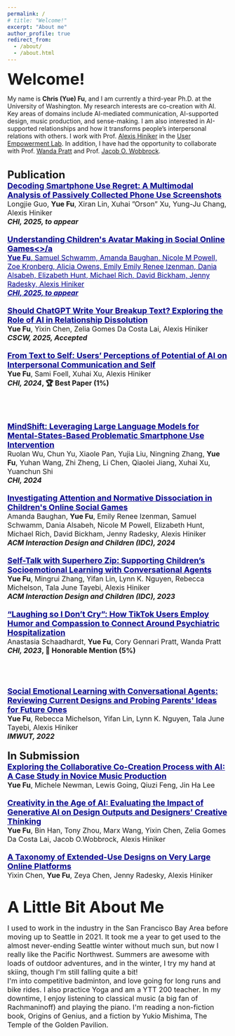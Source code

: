 ```yaml
---
permalink: /
# title: "Welcome!"
excerpt: "About me"
author_profile: true
redirect_from:
  - /about/
  - /about.html
---
```


<div style= "font-size:36px; font-weight: bold;">
Welcome!</div>

My name is <strong>Chris (Yue) Fu</strong>, and I am currently a third-year Ph.D. at the University of Washington. My research interests are co-creation with AI. Key areas of domains include AI-mediated communication, AI-supported design, music production, and sense-making. I am also interested in AI-supported relationships and how it transforms people’s interpersonal relations with others. I work with Prof. [Alexis Hiniker](https://www.alexishiniker.com/) in the [User Empowerment Lab](https://www.userempowerment.org/). In addition, I have had the opportunity to collaborate with Prof. [Wanda Pratt](https://ischool.uw.edu/people/faculty/profile/wpratt) and Prof. [Jacob O. Wobbrock](https://faculty.washington.edu/wobbrock/). 

<!-- Before embarking on this fulfilling research journey, I spent several years in the industry as a project manager and designer. My recent work revolves around understanding the impact of technology use on interpersonal relationships and exploring how AI can support and enhance communication and emotional wellbeing for individuals. Please feel free to explore my website to learn more about my research and ongoing projects. -->



<br/>

<div style= "font-size:24px; font-weight: bold;">
Publication</div>

<!-- LLM Screenshot -->
<div style= "font-size:18px; font-weight: bold;">
<a style=" color:#00008B" href="https://arxiv.org/abs/2410.11354">Decoding Smartphone Use Regret: A Multimodal Analysis of Passively Collected Phone Use Screenshots</a>
</div>
<div style= "font-size:16px; font-weight: normal;">
Longjie Guo, <strong>Yue Fu</strong>, Xiran Lin, Xuhai ”Orson” Xu, Yung-Ju Chang, Alexis Hiniker
</div>
<div style="font-size:16px; font-weight: bold;">
<span style="font-style: italic;">CHI, 2025, to appear</span>
<br/><br/>



<!-- Avatar -->
<div style= "font-size:18px; font-weight: bold;">
<a style=" color:#00008B" href="https://arxiv.org/pdf/2502.18705">Understanding Children's Avatar Making in Social Online Games<>/a
</div>
<div style= "font-size:16px; font-weight: normal;">
<strong>Yue Fu</strong>, Samuel Schwamm, Amanda Baughan, Nicole M Powell, Zoe Kronberg, Alicia
Owens, Emily Emily Renee Izenman, Dania Alsabeh, Elizabeth Hunt, Michael Rich,
David Bickham, Jenny Radesky, Alexis Hiniker
</div>
<div style="font-size:16px; font-weight: bold;">
<span style="font-style: italic;">CHI, 2025, to appear</span>
<br/><br/>

<!-- Breakup Paper -->
<div style= "font-size:18px; font-weight: bold;">
<a style=" color:#00008B" href="https://arxiv.org/abs/2401.09695">Should ChatGPT Write Your Breakup Text? Exploring the Role of AI in Relationship Dissolution</a>
</div>
<div style= "font-size:16px; font-weight: normal;">
<strong>Yue Fu</strong>, Yixin Chen, Zelia Gomes Da Costa Lai, Alexis Hiniker
<div style="font-size:16px; font-weight: bold;">
<span style="font-style: italic;">CSCW, 2025, Accepted</span>
<br/><br/>

<!-- AIMC Paper -->
<div style= "font-size:18px; font-weight: bold;">
<a style=" color:#00008B" href="https://arxiv.org/pdf/2310.03976.pdf">From Text to Self: Users’ Perceptions of Potential of AI on Interpersonal Communication and Self</a>
</div>
<div style= "font-size:16px; font-weight: normal;">
<strong>Yue Fu</strong>, Sami Foell, Xuhai Xu, Alexis Hiniker
</div>
<div style="font-size:16px; font-weight: bold;">
<span style="font-style: italic;">CHI, 2024</span>, <strong>🏆 Best Paper (1%)<strong/>




<br/><br/>

<!-- LLM Paper -->
<div style= "font-size:18px; font-weight: bold;">
<a style=" color:#00008B" href="https://arxiv.org/pdf/2309.16639.pdf">MindShift: Leveraging Large Language Models for Mental-States-Based Problematic Smartphone Use Intervention</a>
</div>
<div style= "font-size:16px; font-weight: normal;">
Ruolan Wu, Chun Yu, Xiaole Pan, Yujia Liu, Ningning Zhang, <strong>Yue Fu</strong>, Yuhan Wang, Zhi Zheng, Li Chen, Qiaolei Jiang, Xuhai Xu, Yuanchun Shi

<div style= "font-size:16px; font-style: italic;font-weight: bold;">
CHI, 2024  
</div>

<br/>

<!-- Dissociation -->
<div style= "font-size:18px; font-weight: bold;">
<a style=" color:#00008B" href="https://dl.acm.org/doi/pdf/10.1145/3628516.3655808">Investigating Attention and Normative Dissociation in Children's Online Social Games
</a>
</div>
<div style= "font-size:16px; font-weight: normal;">
Amanda Baughan, <strong>Yue Fu</strong>, Emily Renee Izenman, Samuel Schwamm, Dania Alsabeh, Nicole M Powell, Elizabeth Hunt, Michael Rich, David Bickham, Jenny Radesky, Alexis Hiniker
  
<div style= "font-size:16px; font-style: italic;font-weight: bold;">
ACM Interaction Design and Children (IDC), 2024 
</div>

<br/>

<!-- Selftalk Paper -->
<div style= "font-size:18px; font-weight: bold;">
<a style=" color:#00008B" href="https://dl.acm.org/doi/pdf/10.1145/3585088.3589376">Self-Talk with Superhero Zip: Supporting Children’s Socioemotional Learning with Conversational Agents</a>
</div>
<div style= "font-size:16px; font-weight: normal;">
<strong>Yue Fu</strong>, Mingrui Zhang, Yifan Lin, Lynn K. Nguyen, Rebecca Michelson, Tala June Tayebi, Alexis Hiniker

<div style= "font-size:16px; font-style: italic;font-weight: bold;">
ACM Interaction Design and Children (IDC), 2023 
</div>

<br/>

<!-- Mental Health and Tiktok Paper -->

<div style= "font-size:18px; font-weight: bold;">
<a style=" color:#00008B" href="https://dl.acm.org/doi/pdf/10.1145/3544548.3581559">“Laughing so I Don’t Cry”: How TikTok Users Employ Humor and Compassion to Connect Around Psychiatric Hospitalization</a>
</div>
<div style= "font-size:16px; font-weight: normal;">
Anastasia Schaadhardt, <strong>Yue Fu</strong>, Cory Gennari Pratt, Wanda Pratt

<div style="font-size:16px; font-weight: bold;">
<span style="font-style: italic;">CHI, 2023</span>, <strong>🏅 Honorable Mention (5%)<strong/>


<br/><br/>

<!-- SEL Qualitative Paper -->
<div style= "font-size:18px; font-weight: bold;">
<a style=" color:#00008B" href="https://dl.acm.org/doi/pdf/10.1145/3534622">Social Emotional Learning with Conversational Agents: Reviewing Current Designs and Probing Parents' Ideas for Future Ones</a>
</div>
<div style= "font-size:16px; font-weight: normal;">
<strong>Yue Fu</strong>, Rebecca Michelson, Yifan Lin, Lynn K. Nguyen, Tala June Tayebi, Alexis Hiniker

<div style= "font-size:16px; font-style: italic;font-weight: bold;">
IMWUT, 2022
</div>

<br/>


<div style= "font-size:24px; font-weight: bold;"> In Submission</div> 

<!-- Music -->
<div style= "font-size:18px; font-weight: bold;">
<a style=" color:#00008B" href="https://arxiv.org/abs/2501.15276">Exploring the Collaborative Co-Creation Process with AI: A Case Study in Novice Music Production</a>
</div>
<div style= "font-size:16px; font-weight: normal;">
<strong>Yue Fu</strong>, Michele Newman, Lewis Going, Qiuzi Feng, Jin Ha Lee
<br/><br/>
<!-- End of the paper -->

  


<!-- AI + creativity -->
<div style= "font-size:18px; font-weight: bold;">
<a style=" color:#00008B" href="https://arxiv.org/abs/2411.00168">Creativity in the Age of AI: Evaluating the Impact of Generative AI on Design Outputs and Designers’ Creative Thinking</a>
</div>
<div style= "font-size:16px; font-weight: normal;">
<strong>Yue Fu</strong>, Bin Han, Tony Zhou, Marx Wang, Yixin Chen, Zelia Gomes Da Costa Lai,
Jacob O.Wobbrock, Alexis Hiniker
<br/><br/>
  
<!-- Extended Use -->
<div style= "font-size:18px; font-weight: bold;">
<a style=" color:#00008B" href="https://arxiv.org/abs/2411.12083">A Taxonomy of Extended-Use Designs on Very Large Online Platforms </a>
</div>
<div style= "font-size:16px; font-weight: normal;">
Yixin Chen, <strong>Yue Fu</strong>, Zeya Chen, Jenny Radesky, Alexis Hiniker
<br/><br/>
<!-- End of the paper -->

<br/>



<!-- about me explanation -->
<div style= "font-size:36px; font-weight: bold;">
A Little Bit About Me</div>
<div >

I used to work in the industry in the San Francisco Bay Area before moving up to Seattle in 2021. It took me a year to get used to the almost never-ending Seattle winter without much sun, but now I really like the Pacific Northwest. Summers are awesome with loads of outdoor adventures, and in the winter, I try my hand at skiing, though I'm still falling quite a bit!
<br/>
I'm into competitive badminton, and love going for long runs and bike rides. I also practice Yoga and am a YTT 200 teacher. In my downtime, I enjoy listening to classical music (a big fan of Rachmaninoff) and playing the piano. I'm reading a non-fiction book, Origins of Genius, and a fiction by Yukio Mishima, The Temple of the Golden Pavilion.

</div>

<!-- [Social Emotional Learning with Conversational Agents: Reviewing Current Designs and Probing Parents' Ideas for Future Ones](https://dl.acm.org/doi/pdf/10.1145/3534622)

Yue Fu, Rebecca Michelson, Yifan Lin, Lynn K. Nguyen, Tala June Tayebi, and Alexis Hiniker
IMWUT, 2022 -->

<!-- Like many other Jekyll-based GitHub Pages templates, academicpages makes you separate the website's content from its form. The content & metadata of your website are in structured markdown files, while various other files constitute the theme, specifying how to transform that content & metadata into HTML pages. You keep these various markdown (.md), YAML (.yml), HTML, and CSS files in a public GitHub repository. Each time you commit and push an update to the repository, the [GitHub pages](https://pages.github.com/) service creates static HTML pages based on these files, which are hosted on GitHub's servers free of charge.

Many of the features of dynamic content management systems (like Wordpress) can be achieved in this fashion, using a fraction of the computational resources and with far less vulnerability to hacking and DDoSing. You can also modify the theme to your heart's content without touching the content of your site. If you get to a point where you've broken something in Jekyll/HTML/CSS beyond repair, your markdown files describing your talks, publications, etc. are safe. You can rollback the changes or even delete the repository and start over -- just be sure to save the markdown files! Finally, you can also write scripts that process the structured data on the site, such as [this one](https://github.com/academicpages/academicpages.github.io/blob/master/talkmap.ipynb) that analyzes metadata in pages about talks to display [a map of every location you've given a talk](https://academicpages.github.io/talkmap.html). -->

<!-- Getting started

1. Register a GitHub account if you don't have one and confirm your e-mail (required!)
1. Fork [this repository](https://github.com/academicpages/academicpages.github.io) by clicking the "fork" button in the top right.
1. Go to the repository's settings (rightmost item in the tabs that start with "Code", should be below "Unwatch"). Rename the repository "[your GitHub username].github.io", which will also be your website's URL.
1. Set site-wide configuration and create content & metadata (see below -- also see [this set of diffs](http://archive.is/3TPas) showing what files were changed to set up [an example site](https://getorg-testacct.github.io) for a user with the username "getorg-testacct")
1. Upload any files (like PDFs, .zip files, etc.) to the files/ directory. They will appear at https://[your GitHub username].github.io/files/example.pdf.
1. Check status by going to the repository settings, in the "GitHub pages" section

## Site-wide configuration

The main configuration file for the site is in the base directory in [\_config.yml](https://github.com/academicpages/academicpages.github.io/blob/master/_config.yml), which defines the content in the sidebars and other site-wide features. You will need to replace the default variables with ones about yourself and your site's github repository. The configuration file for the top menu is in [\_data/navigation.yml](https://github.com/academicpages/academicpages.github.io/blob/master/_data/navigation.yml). For example, if you don't have a portfolio or blog posts, you can remove those items from that navigation.yml file to remove them from the header.

## Create content & metadata

For site content, there is one markdown file for each type of content, which are stored in directories like \_publications, \_talks, \_posts, \_teaching, or \_pages. For example, each talk is a markdown file in the [\_talks directory](https://github.com/academicpages/academicpages.github.io/tree/master/_talks). At the top of each markdown file is structured data in YAML about the talk, which the theme will parse to do lots of cool stuff. The same structured data about a talk is used to generate the list of talks on the [Talks page](https://academicpages.github.io/talks), each [individual page](https://academicpages.github.io/talks/2012-03-01-talk-1) for specific talks, the talks section for the [CV page](https://academicpages.github.io/cv), and the [map of places you've given a talk](https://academicpages.github.io/talkmap.html) (if you run this [python file](https://github.com/academicpages/academicpages.github.io/blob/master/talkmap.py) or [Jupyter notebook](https://github.com/academicpages/academicpages.github.io/blob/master/talkmap.ipynb), which creates the HTML for the map based on the contents of the \_talks directory).

**Markdown generator**

I have also created [a set of Jupyter notebooks](https://github.com/academicpages/academicpages.github.io/tree/master/markdown_generator) that converts a CSV containing structured data about talks or presentations into individual markdown files that will be properly formatted for the academicpages template. The sample CSVs in that directory are the ones I used to create my own personal website at stuartgeiger.com. My usual workflow is that I keep a spreadsheet of my publications and talks, then run the code in these notebooks to generate the markdown files, then commit and push them to the GitHub repository.

## How to edit your site's GitHub repository

Many people use a git client to create files on their local computer and then push them to GitHub's servers. If you are not familiar with git, you can directly edit these configuration and markdown files directly in the github.com interface. Navigate to a file (like [this one](https://github.com/academicpages/academicpages.github.io/blob/master/_talks/2012-03-01-talk-1.md) and click the pencil icon in the top right of the content preview (to the right of the "Raw | Blame | History" buttons). You can delete a file by clicking the trashcan icon to the right of the pencil icon. You can also create new files or upload files by navigating to a directory and clicking the "Create new file" or "Upload files" buttons.

Example: editing a markdown file for a talk
![Editing a markdown file for a talk](/images/editing-talk.png)

## For more info

More info about configuring academicpages can be found in [the guide](https://academicpages.github.io/markdown/). The [guides for the Minimal Mistakes theme](https://mmistakes.github.io/minimal-mistakes/docs/configuration/) (which this theme was forked from) might also be helpful. -->

